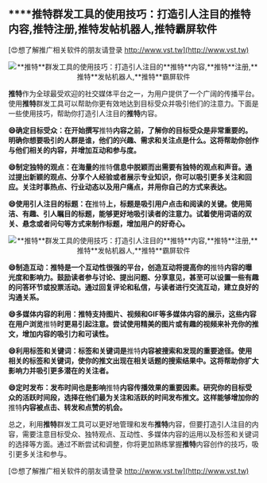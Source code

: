 ## ****推特**群发工具的使用技巧：打造引人注目的**推特**内容,**推特**注册,**推特**发帖机器人,**推特**霸屏软件**

[😍想了解推广相关软件的朋友请登录 http://www.vst.tw](http://www.vst.tw)

 <center><img src="https://vst.tw/MP4/tuiguang/png/0.png" alt="**推特**群发工具的使用技巧：打造引人注目的**推特**内容,**推特**注册,**推特**发帖机器人,**推特**霸屏软件"></center>

**推特**作为全球最受欢迎的社交媒体平台之一，为用户提供了一个广阔的传播平台。使用**推特**群发工具可以帮助你更有效地达到目标受众并吸引他们的注意力。下面是一些使用技巧，帮助你打造引人注目的**推特**内容。

**😄确定目标受众：在开始撰写**推特**内容之前，了解你的目标受众是非常重要的。明确你想要吸引的人群是谁，他们的兴趣、需求和关注点是什么。这将帮助你创作与他们相关的内容，并增加互动和参与度。**

**😄制定独特的观点：在海量的**推特**信息中脱颖而出需要有独特的观点和声音。通过提出新颖的观点、分享个人经验或者展示专业知识，你可以吸引更多关注和回应。关注时事热点、行业动态以及用户痛点，并用你自己的方式来表达。**

**😄使用引人注目的标题：在**推特**上，标题是吸引用户点击和阅读的关键。使用简洁、有趣、引人瞩目的标题，能够更好地吸引读者的注意力。试着使用词语的双关、悬念或者问句等方式来制作标题，增加用户的好奇心。**

 <center><img src="https://vst.tw/MP4/tuiguang/png/8.png" alt="**推特**群发工具的使用技巧：打造引人注目的**推特**内容,**推特**注册,**推特**发帖机器人,**推特**霸屏软件"></center>

**😄制造互动：**推特**是一个互动性很强的平台，创造互动将提高你的**推特**内容的曝光度和影响力。鼓励读者参与讨论、提出问题、分享意见，甚至可以设置一些有趣的问答环节或投票活动。通过回复评论和私信，与读者进行交流互动，建立良好的沟通关系。**

**😄多媒体内容的利用：**推特**支持图片、视频和GIF等多媒体内容的展示，这些内容在用户浏览**推特**时更易引起注意。尝试使用精美的图片或有趣的视频来补充你的推文，增加内容的吸引力和可读性。**

**😄利用标签和关键词：标签和关键词是**推特**内容被搜索和发现的重要途径。使用相关的标签和关键词，使你的推文出现在相关话题的搜索结果中。这将帮助你扩大影响力并吸引更多潜在的关注者。**

**😄定时发布：发布时间也是影响**推特**内容传播效果的重要因素。研究你的目标受众的活跃时间段，选择在他们最为关注和活跃的时间发布推文。这样能够增加你的**推特**内容被点击、转发和点赞的机会。**

总之，利用**推特**群发工具可以更好地管理和发布**推特**内容，但要打造引人注目的内容，需要注意目标受众、独特观点、互动性、多媒体内容的运用以及标签和关键词的选择等方面。通过不断尝试和调整，你将更加熟练掌握**推特**内容创作的技巧，吸引更多关注和参与。

[😍想了解推广相关软件的朋友请登录 http://www.vst.tw](http://www.vst.tw)




